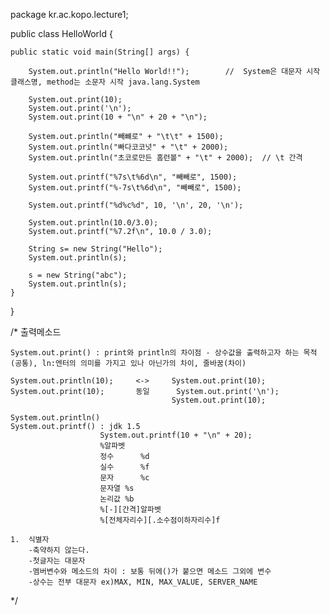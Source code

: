 package kr.ac.kopo.lecture1;

public class HelloWorld {

	public static void main(String[] args) {
		
		System.out.println("Hello World!!");		//  System은 대문자 시작 클래스명, method는 소문자 시작 java.lang.System
		
		System.out.print(10);
		System.out.print('\n');
		System.out.print(10 + "\n" + 20 + "\n");
		
		System.out.println("빼뺴로" + "\t\t" + 1500);
		System.out.println("빠다코코넛" + "\t" + 2000);
		System.out.println("초코로만든 홈런볼" + "\t" + 2000);	// \t 간격
		
		System.out.printf("%7s\t%6d\n", "빼빼로", 1500);
		System.out.printf("%-7s\t%6d\n", "빼빼로", 1500);
		
		System.out.printf("%d%c%d", 10, '\n', 20, '\n');
		
		System.out.println(10.0/3.0);
		System.out.printf("%7.2f\n", 10.0 / 3.0);
		
		String s= new String("Hello");
		System.out.println(s);
		
		s = new String("abc");
		System.out.println(s);
	}

}

/*
	출력메소드
	
	System.out.print() : print와 println의 차이점 - 상수값을 출력하고자 하는 목적(공통), ln:엔터의 의미를 가지고 있나 아닌가의 차이, 줄바꿈(차이)
	
	System.out.println(10);		<->		System.out.print(10);
	System.out.print(10);		동일		System.out.print('\n');
										System.out.print(10);
										
	System.out.println()
	System.out.printf() : jdk 1.5
						System.out.printf(10 + "\n" + 20);
						%알파벳
						정수		%d
						실수		%f
						문자		%c
						문자열	%s
						논리값	%b
						%[-][간격]알파벳
						%[전체자리수][.소수점이하자리수]f
						
	1.  식별자
		-축약하지 않는다.
		-첫글자는 대문자
		-멤버변수와 메소드의 차이 : 보통 뒤에()가 붙으면 메소드 그외에 변수
		-상수는 전부 대문자 ex)MAX, MIN, MAX_VALUE, SERVER_NAME
*/
